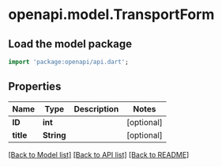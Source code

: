 # openapi.model.TransportForm

## Load the model package
```dart
import 'package:openapi/api.dart';
```

## Properties
Name | Type | Description | Notes
------------ | ------------- | ------------- | -------------
**ID** | **int** |  | [optional] 
**title** | **String** |  | [optional] 

[[Back to Model list]](../README.md#documentation-for-models) [[Back to API list]](../README.md#documentation-for-api-endpoints) [[Back to README]](../README.md)


